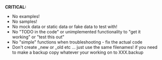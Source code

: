 **CRITICAL:**
- No examples!
- No samples!
- No mock data or static data or fake data to test with!
- No "TODO in the code" or unimplemented functionality to "get it working" or "test this out"
- No "simple" functions when troubleshooting - fix the actual code
- Don't create _new or _old etc ... just use the same filenames! if you need to make a backup copy whatever your working on to XXX.backup
